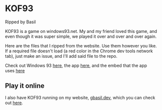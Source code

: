 # KOF93

Ripped by Basil

KOF93 is a game on windows93.net. My and my friend loved this game, and even though it was super simple, we played it over and over and over again.

Here are the files that I ripped from the website. Use them however you like. If a required file doesn't load (a red color in the Chrome dev tools network tab), just make an issue, and I'll add said file to the repo.

Check out Windows 93 [here](http://www.windows93.net), the app [here](http://www.windows93.net/#!kof93), and the embed that the app uses [here](http://www.windows93.net/c/programs/kof93/)

## Play it online

I also have KOF93 running on my website, [gbasil.dev](https://www.gbasil.dev), which you can check out [here]().